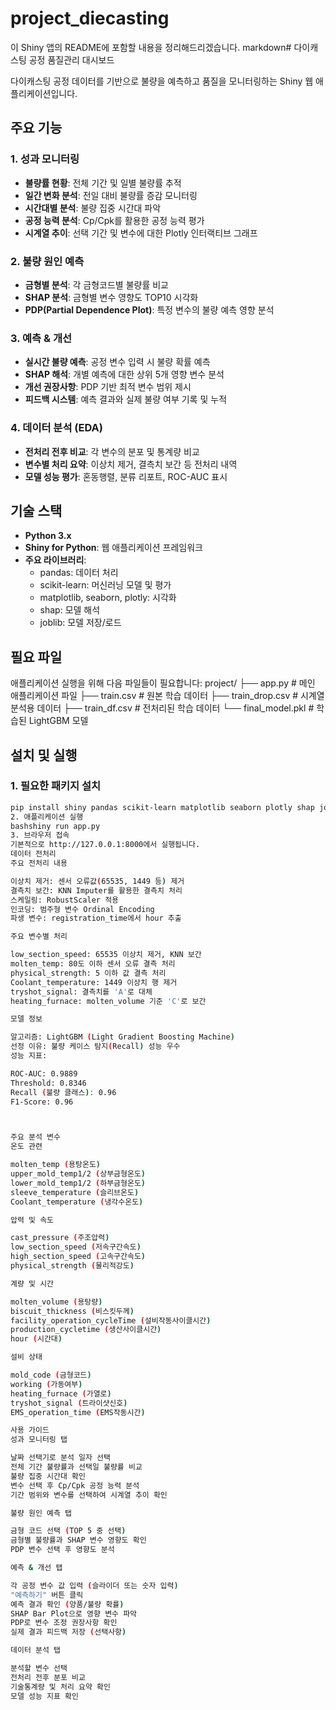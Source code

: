 # project_diecasting


이 Shiny 앱의 README에 포함할 내용을 정리해드리겠습니다.
markdown# 다이캐스팅 공정 품질관리 대시보드

다이캐스팅 공정 데이터를 기반으로 불량을 예측하고 품질을 모니터링하는 Shiny 웹 애플리케이션입니다.

## 주요 기능

### 1. 성과 모니터링
- **불량률 현황**: 전체 기간 및 일별 불량률 추적
- **일간 변화 분석**: 전일 대비 불량률 증감 모니터링
- **시간대별 분석**: 불량 집중 시간대 파악
- **공정 능력 분석**: Cp/Cpk를 활용한 공정 능력 평가
- **시계열 추이**: 선택 기간 및 변수에 대한 Plotly 인터랙티브 그래프

### 2. 불량 원인 예측
- **금형별 분석**: 각 금형코드별 불량률 비교
- **SHAP 분석**: 금형별 변수 영향도 TOP10 시각화
- **PDP(Partial Dependence Plot)**: 특정 변수의 불량 예측 영향 분석

### 3. 예측 & 개선
- **실시간 불량 예측**: 공정 변수 입력 시 불량 확률 예측
- **SHAP 해석**: 개별 예측에 대한 상위 5개 영향 변수 분석
- **개선 권장사항**: PDP 기반 최적 변수 범위 제시
- **피드백 시스템**: 예측 결과와 실제 불량 여부 기록 및 누적

### 4. 데이터 분석 (EDA)
- **전처리 전후 비교**: 각 변수의 분포 및 통계량 비교
- **변수별 처리 요약**: 이상치 제거, 결측치 보간 등 전처리 내역
- **모델 성능 평가**: 혼동행렬, 분류 리포트, ROC-AUC 표시

## 기술 스택

- **Python 3.x**
- **Shiny for Python**: 웹 애플리케이션 프레임워크
- **주요 라이브러리**:
  - pandas: 데이터 처리
  - scikit-learn: 머신러닝 모델 및 평가
  - matplotlib, seaborn, plotly: 시각화
  - shap: 모델 해석
  - joblib: 모델 저장/로드

## 필요 파일

애플리케이션 실행을 위해 다음 파일들이 필요합니다:
project/
├── app.py                 # 메인 애플리케이션 파일
├── train.csv             # 원본 학습 데이터
├── train_drop.csv        # 시계열 분석용 데이터
├── train_df.csv          # 전처리된 학습 데이터
└── final_model.pkl       # 학습된 LightGBM 모델

## 설치 및 실행

### 1. 필요한 패키지 설치
```bash
pip install shiny pandas scikit-learn matplotlib seaborn plotly shap joblib
2. 애플리케이션 실행
bashshiny run app.py
3. 브라우저 접속
기본적으로 http://127.0.0.1:8000에서 실행됩니다.
데이터 전처리
주요 전처리 내용

이상치 제거: 센서 오류값(65535, 1449 등) 제거
결측치 보간: KNN Imputer를 활용한 결측치 처리
스케일링: RobustScaler 적용
인코딩: 범주형 변수 Ordinal Encoding
파생 변수: registration_time에서 hour 추출

주요 변수별 처리

low_section_speed: 65535 이상치 제거, KNN 보간
molten_temp: 80도 이하 센서 오류 결측 처리
physical_strength: 5 이하 값 결측 처리
Coolant_temperature: 1449 이상치 행 제거
tryshot_signal: 결측치를 'A'로 대체
heating_furnace: molten_volume 기준 'C'로 보간

모델 정보

알고리즘: LightGBM (Light Gradient Boosting Machine)
선정 이유: 불량 케이스 탐지(Recall) 성능 우수
성능 지표:

ROC-AUC: 0.9889
Threshold: 0.8346
Recall (불량 클래스): 0.96
F1-Score: 0.96



주요 분석 변수
온도 관련

molten_temp (용탕온도)
upper_mold_temp1/2 (상부금형온도)
lower_mold_temp1/2 (하부금형온도)
sleeve_temperature (슬리브온도)
Coolant_temperature (냉각수온도)

압력 및 속도

cast_pressure (주조압력)
low_section_speed (저속구간속도)
high_section_speed (고속구간속도)
physical_strength (물리적강도)

계량 및 시간

molten_volume (용탕량)
biscuit_thickness (비스킷두께)
facility_operation_cycleTime (설비작동사이클시간)
production_cycletime (생산사이클시간)
hour (시간대)

설비 상태

mold_code (금형코드)
working (가동여부)
heating_furnace (가열로)
tryshot_signal (트라이샷신호)
EMS_operation_time (EMS작동시간)

사용 가이드
성과 모니터링 탭

날짜 선택기로 분석 일자 선택
전체 기간 불량률과 선택일 불량률 비교
불량 집중 시간대 확인
변수 선택 후 Cp/Cpk 공정 능력 분석
기간 범위와 변수를 선택하여 시계열 추이 확인

불량 원인 예측 탭

금형 코드 선택 (TOP 5 중 선택)
금형별 불량률과 SHAP 변수 영향도 확인
PDP 변수 선택 후 영향도 분석

예측 & 개선 탭

각 공정 변수 값 입력 (슬라이더 또는 숫자 입력)
"예측하기" 버튼 클릭
예측 결과 확인 (양품/불량 확률)
SHAP Bar Plot으로 영향 변수 파악
PDP로 변수 조정 권장사항 확인
실제 결과 피드백 저장 (선택사항)

데이터 분석 탭

분석할 변수 선택
전처리 전후 분포 비교
기술통계량 및 처리 요약 확인
모델 성능 지표 확인

